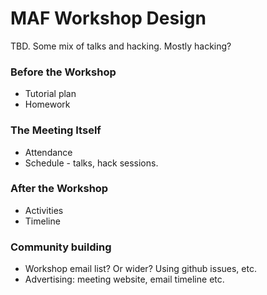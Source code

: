 # MAF Workshop Design

TBD. Some mix of talks and hacking. Mostly hacking?

### Before the Workshop

* Tutorial plan
* Homework

### The Meeting Itself

* Attendance
* Schedule - talks, hack sessions.

### After the Workshop

* Activities
* Timeline

### Community building

* Workshop email list? Or wider? Using github issues, etc.
* Advertising: meeting website, email timeline etc.
